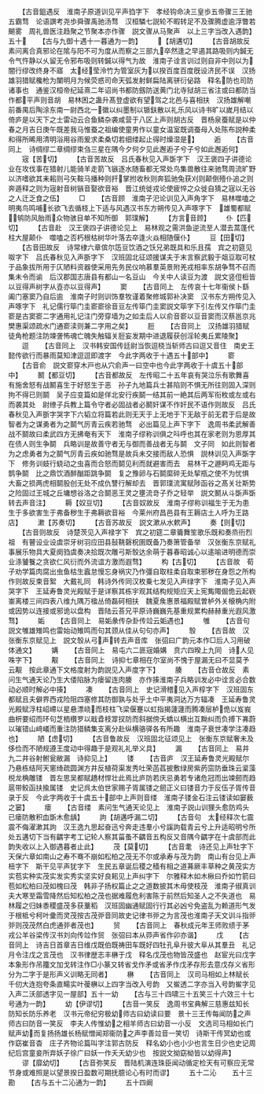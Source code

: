 <!-- { "loadSidebar": true } -->
　　【古音鉏遇反　淮南子原道训见平声驺字下　孝经钩命决三皇歩五帝骤三王驰五霸骛　论语譔考尧歩舜骤禹驰汤骛　汉桓驎七説轮不暇转足不及骤腾虚逾浮瞥若飇雾　周礼兽医注趋聚之节聚本亦作骤　説文骤从马聚声　以上三字当改入遇韵】五十
　　【古与九御十遇十一暮通为一韵】
　　【胡遘切】
　　【古音胡故反　素问离合真邪论在隂与阳不可为度从而察之三部九卒然逢之早遏其路吸则内鍼无令气忤静以乆留无令邪布吸则转鍼以得气为故　淮南子诠言训过则自非中则以为闇行缪改终身不寤　太经莹泠竹为管室灰为以揆百度百度旣设济民不误　汉扬雄羽猎赋欃枪为闉明月为候荧惑司命天弧发射鲜扁陆离骈衍佖路　释名防也司防诸事也　通鉴汉桓帝纪延熹二年诏尚书都防劔防送黄门北寺狱胡三省注或曰都防当作都平声则音胡　易林困之蛊升髙登虚欲有望驾之北邑与喜相扶　汉扬雄解嘲前番禺后陶涂东南一尉西北一徽以纠墨制以锧鈇散以礼乐风以诗书旷以嵗月结以倚庐是以天下之士雷动云合鱼鳞杂袭咸营于八区上声则胡古反　晋杨泉蚕赋是以仲春之月吉日庚午既差我马惟蚕之祖编使童男作以童女温室既调蚕母入处陈布説种柔和得所晞用清明浴用谷雨爰求柔桑切若细缕起止得时燥湿是】
　　逅
　　【古音同上　诗绸缪二章绸缪束刍三星在隅今夕何夕见此邂逅子兮子兮如此邂逅何】
　　宼【苦切】
　　【古音苦故反　吕氏春秋见入声斲字下　汉王褒四子讲德论业在攻伐事在猎射儿能骑羊走箭飞镞逐水随畜都无常处鸟集兽散往来驰骛周流旷野以济嗜欲其耒耜则弓矢鞍马播种则扞掌拊收秋则奔狐驰兔获刈则颠倒殪仆追之则奔遁释之则为宼射音树镞音娶欲音裕　晋江统徙戎论使疲悴之众徙自猜之宼以无谷之人迁乏食之伍】
　　□
　　【古音顾　淮南子汜论训见入声角字下　易林噬嗑之明夷鸟鸣哺长欲飞去循枝上下适与风遇汉书东方朔传见入声啄字下　雄蜀都赋鸲防风胎雨众物骇目单不知所御　郭璞解】
　　【方言音顾】
　　仆【匹切】
　　【古音赴　汉王褒四子讲德论见上　易林观之需洪鱼逆流至人潜去蒿蓬代柱大屋颠仆　噬嗑之否朽根枯树华叶落去卒逢火焱相随偃仆】
　　豆【田切】
　　【古音田故反　诗常棣六章傧尔笾豆饮酒之饫兄弟既具和乐且孺　宾之初筵见呶字下　吕氏春秋见入声斵字下　汉班固北征颂援谋夫于末言察武毅于爼豆取可杖于品象拔所用于仄陋料资器使采用先务民仪响慕羣英景附羌戎相率东胡争骛不召而集未令而谕　后汉郡国志唐县有都山一名豆山　今关中人读豆为渡　説文竖侸梪皆以豆得声树字从壴亦以豆得声】
　　窦
　　【古音同上　左传哀十七年衞侯卜繇阖门塞窦乃自后逾　淮南子时则训饰羣牧谨着聚修城郭补决窦　汉书东方朔传见入声啄字下　礼记儒行筚门圭窬窬徐音豆左传筚门圭窦説文筚字下引左传又作筚门圭窬是古窦窬二字通用礼记注门旁穿墙为之如圭后人以俞音窬以豆音窦而汉蔡邕京兆樊惠渠颂疏水门通窬渎则兼二字用之矣】
　　脰
　　【古音同上　汉扬雄羽猎赋徒角枪题注防竦詟怖魂亡魄失触辐关脰妄发期中进退履获创淫轮夷丘累陵聚】
　　逗
　　【古音同上　汉书韩安国传廷尉当恢逗桡当斩师古曰逗又音住　南史王懿传欲行而暴雨莫知津逗逗即渡字　今此字两收于十遇五十部中】
　　窬
　　【古音俞　説文窬穿木戸也从穴俞声一曰空中也今此字两收于十虞五十部中】
　　鬭【都豆切】
　　【古音都故反　左传昭二十五年哀有哭泣乐有歌舞喜有施舍怒有战鬭喜生于好怒生于恶　孙子九地篇兵士甚陷则不惧无所往则固入深则拘不得已则鬬　吴子应变篇如是佯北安行疾鬬一结其前一絶其后两军衔枚或左或右而袭其处　尉缭子兵教上篇令守者必固战者必鬭奸谋不作奸民不语作则故反　吕氏春秋见入声斵字哭字下六韬立将篇若此则无天于上无地于下无敌于前无君于后是故智者为之谋勇者为之鬬气厉青云疾若驰骛　必出篇见上声下字下　逸周书柔武解善战不鬬故曰柔武四方无拂奄有天下　淮南子缪称训俱之呌呼也其在家老则为恩厚其在债人则生争鬬　兵略训是故善守者无与御而善战者无与鬬　文子同　如此则智者为之虑勇者为之鬬气厉青云疾如驰骛是故兵未交接而敌人恐惧　説林训见入声斲字下　修务训蚑行蛲动之虫喜而合怒而鬬见利而就避害而去　易林干之遯眄鸡无距与鹊争鬬　比之鼎饮酒醉酗距跳争鬬　复之豫卵与石鬬縻碎无处挈瓶之使不为忧惧　大畜之损两虎相鬬股创无处不成仇讐行解却去　晋郭璞流寓赋陟函谷之髙关壮斯势之险固过王城之丘墉想谷洛之合鬬恶王灵之壅流竒子乔之轻举　説文鬭从斗斲声斲转去声音注】
　　耨【奴豆切】
　　【古音奴故反　淮南子缪称训福生于无为患生于多欲害生于弗备秽生于弗耨欲音裕　今莱州府昌邑县有王耨店土人呼为王路店】
　　漱【苏奏切】
　　【古音苏故反　説文漱从水欶声】
　　奏【则切】
　　【古音则故反　诗楚茨见入声禄字下　宾之初筵二章籥舞笙歌乐既和奏烝衎烈祖　有瞽设业设虡崇牙树羽应田县鼔鞉磬柷圉既备乃奏箫管备举　汉张衡东京赋礼事展乐物具大夏阕驺虞奏决拾既次雕弓斯彀达余萌于暮春昭诚心以逺喻进明德而崇业涤饕餮之贪欲仁风衍而外流谊方激而遐骛】
　　构【古切】
　　【古音故　荀子劝学篇肉腐出虫鱼枯生蠧怠慢忘身祸灾乃作彊自取柱柔自取束邪秽在身怨之所构作则故反束音絮　大戴礼同　韩诗外传同汉枚乗七发见入声绿字下　淮南子见入声哭字下　王延寿鲁灵光殿赋于是详察其栋宇观其结构规矩应天上宪觜陬倔佹云起嵚崟离楼三间四表八维九隅万楹丛倚磊砢相扶　魏夏矦惠景福殿赋曽栌外关榱桷内附或因势以连接或邪诡以盘构　晋陆云荅兄平原诗巍巍先基重规累构赫赫重光遐风激骛】
　　姤
　　【古音同上　易姤彖传杂卦传竝云姤遇也】
　　雊
　　【古音句　説文雊雄雉鸣也雷始动雉鸣而句其颈从佳从句句亦声】
　　彀
　　【古音故　汉张衡东京赋见上　説文彀从弓声转去声音库　张弨曰广韵元本作□后人习用破体通文】
　　媾
　　【古音同上　易屯六二匪宼婚媾　贲六四暌上九同　诗人见咮字下】
　　觏
　　【古音同上　诗抑七章相在尔室尚不愧于屋漏无曰不显莫予云觏　按此章通下文格度射为韵説见入声度字下】
　　腠
　　【古音仓故反　素问生气通天论乃生大偻陷脉为瘘留连肉腠　亦作揍淮南子兵略训发必中诠言必合数动必顺时解必中揍】
　　凑
　　【古音同上　史记滑稽见入声椁字下　汉班固东都赋且夫僻界西戎险阻四塞修其防御孰与处乎土中平夷洞达万方辐凑　王延寿鲁灵光殿赋浮柱岹嵽以星悬漂峣而枝柱飞梁偃蹇以虹指揭蘧蘧而腾凑层栌佹以岌峩曲枅要绍而环句芝栭欑罗以戢孴枝牚扠防而斜据傍夭蟜以横出互黝纠而负搏下岪蔚以璀错山﨑嶬而重注防猎鳞集支离分赴纵横骆驿各有所趣　淮南子衰世凑学注凑趋也】
　　陋【虑切】
　　【古音鲁故反　汉班固北征颂见上　张衡东京赋奢未及侈俭而不陋规遵王度动中得趣于是观礼礼举义具】
　　漏
　　【古音同上　易井九二井谷射鲋瓮敝漏　诗抑见上】
　　镂
　　【古音庐　汉王延寿鲁灵光殿赋尔乃悬栋结阿天窻绮疏圆渊方井反植荷渠发秀吐荣菡萏披敷绿房紫菂窋防垂珠云楶藻棁龙桷雕镂　晋左思吴都赋趫材悍壮此焉比庐防若庆忌勇若专诸危冠而出竦劒而趋扈带鲛函扶揄属镂　史记呉太伯世家赐子胥属镂之劒正义曰镂音力于反伍子胥传音录于反　今此字两收于十虞五十部中上声则音缕　淮南子镂金石注云镂读如窭薮之窭】
　　瘘
　　【古音缕　素问生气通天论见上　淮南子説山训狸头愈防鸡头已瘘防散积血斲木愈龋】
　　訽【胡遘呼漏二切】
　　【古音句　太经释次七震震不侮濯漱其訽　汉王逸九思起奋迅兮奔走违羣小兮謑訽载青云兮上升适昭明兮所处五遘切下当有齵字考工记轮人察其菑蚤不齵音五构反又音隅今齵字在十虞部而此韵失收以上入御遇暮者止此】
　　茂【莫切】
　　【古音耄　诗还见上声牡字下　天保六章如南山之寿不骞不崩如松柏之茂无不尔或承寿与茂为韵　南山有台见上声杻字下　斯干见平声犹字下　生民五章诞后稷之穑有相之道茀厥丰草种之黄茂实方实苞实种实茂实发实秀实坚实好良耜见上声纠字下　尔雅释木如木楸曰乔如竹箭曰苞如松柏曰茂如槐曰茂　韩非子扬权篇止之之道数披其木毋使枝茂　淮南子俶真训夫大寒至霜雪降然后知松柏之茂也据难履危利害陈于前然后知圣人之不失道也　易林履之归妹黍稷盛茂多获藳稻　汉班固幽通赋固行行其必凶兮免盗乱为赖道形气发于根柢兮柯叶彚而灵茂按古茂戼音同故史记律书戼之为言茂也淮南子天文训斗指戼戼则茂茂然白虎通戼者茂也】
　　贸
　　【古音同上　春秋成元年王师败绩于茅戎公羊谷梁传汉书刘向传竝作贸　张弨曰本从丣声省作卯亦谐】
　　戊
　　【古音同上　诗吉日首章吉日维戊既伯既祷田车既好四牡孔阜升彼大阜从其羣丑　礼记月令注戊之言茂也　汉书律歴志丰楙于戊　释名戊茂也物皆茂盛也　赵宦光曰戊字本象形作吊籒文加戈转注作□小篆又转省戈作矛或省矛作戊矛存形去意戊存义省形分为二字于是形声义训略无同者】
　　楙
　　【古音同上　汉司马相如上林赋长千仞大连抱夸条直畼实叶葰楙以上四字当改入号韵　又鲎透二字亦当入号韵鲎字见入声二沃部透字见一屋部】五十一幼
　　【古与三十四啸三十五笑三十六效三十七号通为一韵】
　　幼【伊谬切】
　　【古音一笑反　逸周书宝典解三慈惠兹知长防知长防乐养老　汉书元帝纪穷极幼师古曰幼读曰要　景十三王传每闻防之声师古曰防音一笑反　李夫人传惟幼之相羊师古曰幼音一小反　文选司马相如长门赋声幼而复扬扬雄长杨赋憎闻郑衞防之声李善竝音一笑切　诗斯干传冥幼也或作窈崔音杳　庄子齐物论篇叫字注郭古防反　释名幼小也小少也言生日少也史记周纪后宫童妾所弃妖子徐广曰妖一作夭夭幼少也　按説文拗窈柪皆以幼得声】
　　谬【靡幼切】
　　【古音弥笑反　晋陆机演连珠臣闻动循定检天有可察应无常节身或难照是以望景揆日盈数可期抚臆论心有时而谬】
　　五十二沁
　　五十三勘
　　【古与五十二沁通为一韵】
　　五十四阚
